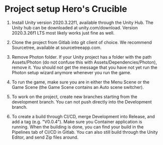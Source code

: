 # Project setup Hero's Crucible
1. Install Unity version 2020.3.22f1, available through the Unity Hub. The Unity hub can be downloaded at unity.com/download. Version 2020.3.26f1 LTS most likely works just fine as well.

2. Clone the project from Gitlab into git client of choice. We recommend Sourcetree, available at sourcetreeapp.com.

3. Remove Photon folder.
If your Unity project has a folder with the path Assets/Photon (do not confuse this with Assets/Dependencies/Photon), remove it. You should not get the message that you have not yet run the Photon setup wizard anymore whenever you run the game.

4. To run the game, make sure you are in either the Menu Scene or the Game Scene (the Game Scene contains an Auto scene switcher).

5. To work on the project, create new branches starting from the development branch. You can not push directly into the Development branch.

6. To create a build through CI/CD, merge Development into Release, and add a tag (e.g. "V0.0.4"). Make sure you Container application is running. When the building is done, you can find your build in the Pipelines tab of CI/CD in Gitlab. 
You can also still build through the Unity Editor, and send Zip files around.
